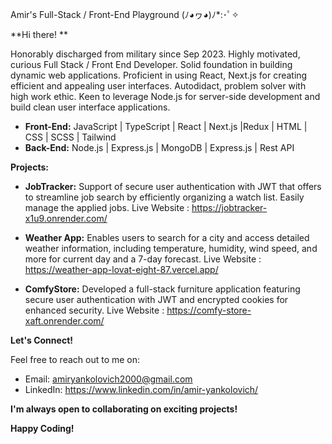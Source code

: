  Amir's Full-Stack /  Front-End Playground  (ﾉ◕ヮ◕)ﾉ*:･ﾟ✧

**Hi there! **

Honorably discharged from military since Sep 2023. Highly motivated, curious Full Stack / Front End 
Developer. Solid foundation in building dynamic web applications. Proficient in using React, Next.js for 
creating efficient and appealing user interfaces. Autodidact, problem solver with high work ethic. Keen to 
leverage Node.js for server-side development and build clean user interface applications.

* **Front-End:** JavaScript | TypeScript | React | Next.js |Redux | HTML | CSS | SCSS | Tailwind 
* **Back-End:** Node.js | Express.js | MongoDB | Express.js | Rest API 

**Projects:**

* **JobTracker:** Support of secure user authentication with JWT that offers to streamline job search by efficiently organizing a watch list. Easily manage the applied jobs.
Live Website : https://jobtracker-x1u9.onrender.com/

* **Weather App:** Enables users to search for a city and access detailed weather information, including temperature, humidity, wind speed, and more for current day and a 7-day forecast.
Live Website : https://weather-app-lovat-eight-87.vercel.app/

* **ComfyStore:** Developed a full-stack furniture application featuring secure user authentication with JWT and encrypted cookies for enhanced security.
Live Website : https://comfy-store-xaft.onrender.com/


**Let's Connect!**

Feel free to reach out to me on:

* Email: amiryankolovich2000@gmail.com
* LinkedIn: https://www.linkedin.com/in/amir-yankolovich/

**I'm always open to collaborating on exciting projects!**

**Happy Coding!**